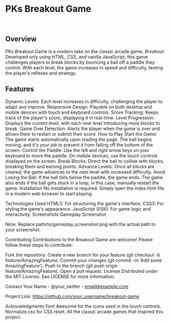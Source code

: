 # PKs Breakout Game

<br>

## Overview

PKs Breakout Game is a modern take on the classic arcade game, _Breakout_. Developed only using HTML, CSS, and vanilla JavaScript, this game challenges players to break blocks by bouncing a ball off a paddle they control. With each level, the game increases in speed and difficulty, testing the player's reflexes and strategy.

## Features

Dynamic Levels: Each level increases in difficulty, challenging the player to adapt and improve.
Responsive Design: Playable on both desktop and mobile devices with touch and keyboard controls.
Score Tracking: Keeps track of the player's score, displaying it in real-time.
Level Progression: Displays the current level, with each new level introducing more blocks to break.
Game Over Detection: Alerts the player when the game is over and allows them to restart or submit their score.
How to Play
Start the Game: The game starts automatically upon loading the page. The ball begins moving, and it's your job to prevent it from falling off the bottom of the screen.
Control the Paddle: Use the left and right arrow keys on your keyboard to move the paddle. On mobile devices, use the touch controls displayed on the screen.
Break Blocks: Direct the ball to collide with blocks, breaking them and earning points.
Advance Levels: Once all blocks are cleared, the game advances to the next level with increased difficulty.
Avoid Losing the Ball: If the ball falls below the paddle, the game ends. The game also ends if the ball gets stuck in a loop; in this case, manually restart the game.
Installation
No installation is required. Simply open the index.html file in a modern web browser to start playing.

Technologies Used
HTML5: For structuring the game's interface.
CSS3: For styling the game's appearance.
JavaScript (ES6): For game logic and interactivity.
Screenshots
Gameplay Screenshot

Note: Replace path/to/gameplay_screenshot.png with the actual path to your screenshot.

Contributing
Contributions to the Breakout Game are welcome! Please follow these steps to contribute:

Fork the repository.
Create a new branch for your feature (git checkout -b feature/AmazingFeature).
Commit your changes (git commit -m 'Add some AmazingFeature').
Push to the branch (git push origin feature/AmazingFeature).
Open a pull request.
License
Distributed under the MIT License. See LICENSE for more information.

Contact
Your Name - @your_twitter - email@example.com

Project Link: https://github.com/your_username/breakout-game

Acknowledgments
Font Awesome for the icons used in the touch controls.
Normalize.css for CSS reset.
All the classic arcade games that inspired this project.

